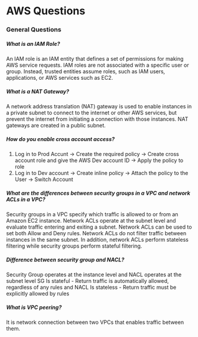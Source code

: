 # AWS Questions

### General Questions

##### What is an IAM Role?
  An IAM role is an IAM entity that defines a set of permissions for making AWS service requests.
  IAM roles are not associated with a specific user or group. Instead, trusted entities assume roles, such as IAM users, applications, or AWS services such as EC2.

##### What is a NAT Gateway?

A network address translation (NAT) gateway is used to enable instances in a private subnet to connect to the internet or other AWS services, but prevent the internet from initiating a connection with those instances. NAT gateways are created in a public subnet.

##### How do you enable cross account access?
  1. Log in to Prod Accunt ->  Create the required policy -> Create cross account role and give the AWS Dev account ID -> Apply the policy to role
  2. Log in to Dev account -> Create inline policy -> Attach the policy to the User -> Switch Account
  
##### What are the differences between security groups in a VPC and network ACLs in a VPC?
  Security groups in a VPC specify which traffic is allowed to or from an Amazon EC2 instance. Network ACLs operate at the subnet level and evaluate traffic entering and exiting a subnet.
  Network ACLs can be used to set both Allow and Deny rules. Network ACLs do not filter traffic between instances in the same subnet.
  In addition, network ACLs perform stateless filtering while security groups perform stateful filtering.

##### Difference between security group and NACL?
 Security Group operates at the instance level and NACL operates at the subnet level
 SG Is stateful - Return traffic is automatically allowed, regardless of any rules and NACL Is stateless - Return traffic must be   explicitly allowed by rules

##### What is VPC peering?
  It is network connection between two VPCs that enables traffic between them.
